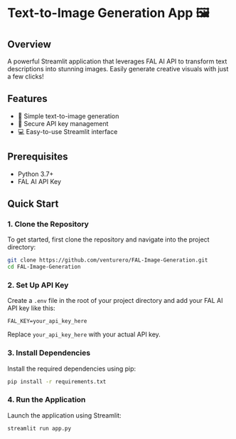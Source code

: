 # Text-to-Image Generation App 🖼️

## Overview
A powerful Streamlit application that leverages FAL AI API to transform text descriptions into stunning images. Easily generate creative visuals with just a few clicks!

## Features
- 🚀 Simple text-to-image generation
- 🔑 Secure API key management
- 💻 Easy-to-use Streamlit interface

## Prerequisites
- Python 3.7+
- FAL AI API Key

## Quick Start

### 1. Clone the Repository

To get started, first clone the repository and navigate into the project directory:

```bash
git clone https://github.com/venturero/FAL-Image-Generation.git
cd FAL-Image-Generation
```

### 2. Set Up API Key

Create a `.env` file in the root of your project directory and add your FAL AI API key like this:

```env
FAL_KEY=your_api_key_here
```

Replace `your_api_key_here` with your actual API key.

### 3. Install Dependencies

Install the required dependencies using pip:

```bash
pip install -r requirements.txt
```

### 4. Run the Application

Launch the application using Streamlit:

```bash
streamlit run app.py
```

